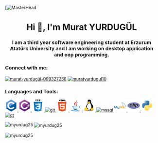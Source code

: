 [![MasterHead](https://www.google.com/search?sca_esv=3101dee7d8bdf13c&sxsrf=ADLYWIIDMHS8JCufNaOW0H-hRPvZzAZ7wA:1729971020472&q=yaz%C4%B1l%C4%B1m&udm=2&fbs=AEQNm0CgMcZ11KbHg1uunEmuo39LYaLxf_n_v5Qu9vkTINnKPIuA1iIn347TUPHNcyNM1QkwMrXGMjpnqbXNpebG6oNg22o2PCzBYgeNSffEUeTJBbNlZaBhDNc4by5XSI19-ZDAO9c1dRmc4cnE3Qsb0_QOIPNLd7mc7CFFcQ777S8ID5LJEPG3UxXTxi47JV8SWtKvxo6Xe0G6e57V-f9wjwty4tIu7ReF_JXlJc13le2IGUsuvBk&sa=X&ved=2ahUKEwiAgZah5KyJAxXhSvEDHbV-OR8QtKgLegQIGxAB&biw=1528&bih=787&dpr=1.25#vhid=pvbwFUVlMRUjkM&vssid=mosaic)


<h1 align="center">Hi 👋, I'm Murat YURDUGÜL</h1>
<h3 align="center">I am a third year software engineering student at Erzurum Atatürk University and I am working on desktop application and oop programming.</h3>

<h3 align="left">Connect with me:</h3>
<p align="left">
<a href="https://linkedin.com/in/murat-yurdugül-099327258" target="blank"><img align="center" src="https://raw.githubusercontent.com/rahuldkjain/github-profile-readme-generator/master/src/images/icons/Social/linked-in-alt.svg" alt="murat-yurdugül-099327258" height="30" width="40" /></a>
<a href="https://instagram.com/muratyurdugul10" target="blank"><img align="center" src="https://raw.githubusercontent.com/rahuldkjain/github-profile-readme-generator/master/src/images/icons/Social/instagram.svg" alt="muratyurdugul10" height="30" width="40" /></a>
</p>

<h3 align="left">Languages and Tools:</h3>
<p align="left"> <a href="https://www.cprogramming.com/" target="_blank" rel="noreferrer"> <img src="https://raw.githubusercontent.com/devicons/devicon/master/icons/c/c-original.svg" alt="c" width="40" height="40"/> </a> <a href="https://www.w3schools.com/cs/" target="_blank" rel="noreferrer"> <img src="https://raw.githubusercontent.com/devicons/devicon/master/icons/csharp/csharp-original.svg" alt="csharp" width="40" height="40"/> </a> <a href="https://www.w3schools.com/css/" target="_blank" rel="noreferrer"> <img src="https://raw.githubusercontent.com/devicons/devicon/master/icons/css3/css3-original-wordmark.svg" alt="css3" width="40" height="40"/> </a> <a href="https://git-scm.com/" target="_blank" rel="noreferrer"> <img src="https://www.vectorlogo.zone/logos/git-scm/git-scm-icon.svg" alt="git" width="40" height="40"/> </a> <a href="https://www.w3.org/html/" target="_blank" rel="noreferrer"> <img src="https://raw.githubusercontent.com/devicons/devicon/master/icons/html5/html5-original-wordmark.svg" alt="html5" width="40" height="40"/> </a> <a href="https://www.java.com" target="_blank" rel="noreferrer"> <img src="https://raw.githubusercontent.com/devicons/devicon/master/icons/java/java-original.svg" alt="java" width="40" height="40"/> </a> <a href="https://www.linux.org/" target="_blank" rel="noreferrer"> <img src="https://raw.githubusercontent.com/devicons/devicon/master/icons/linux/linux-original.svg" alt="linux" width="40" height="40"/> </a> <a href="https://www.microsoft.com/en-us/sql-server" target="_blank" rel="noreferrer"> <img src="https://www.svgrepo.com/show/303229/microsoft-sql-server-logo.svg" alt="mssql" width="40" height="40"/> </a> <a href="https://www.mysql.com/" target="_blank" rel="noreferrer"> <img src="https://raw.githubusercontent.com/devicons/devicon/master/icons/mysql/mysql-original-wordmark.svg" alt="mysql" width="40" height="40"/> </a> <a href="https://www.php.net" target="_blank" rel="noreferrer"> <img src="https://raw.githubusercontent.com/devicons/devicon/master/icons/php/php-original.svg" alt="php" width="40" height="40"/> </a> <a href="https://www.python.org" target="_blank" rel="noreferrer"> <img src="https://raw.githubusercontent.com/devicons/devicon/master/icons/python/python-original.svg" alt="python" width="40" height="40"/> </a> <a href="https://www.qt.io/" target="_blank" rel="noreferrer"> <img src="https://upload.wikimedia.org/wikipedia/commons/0/0b/Qt_logo_2016.svg" alt="qt" width="40" height="40"/> </a> </p>

<p><img align="left" src="https://github-readme-stats.vercel.app/api/top-langs?username=myurdug25&show_icons=true&locale=en&layout=compact" alt="myurdug25" /></p>

<p>&nbsp;<img align="center" src="https://github-readme-stats.vercel.app/api?username=myurdug25&show_icons=true&locale=en" alt="myurdug25" /></p>

<p><img align="center" src="https://github-readme-streak-stats.herokuapp.com/?user=myurdug25&" alt="myurdug25" /></p>
